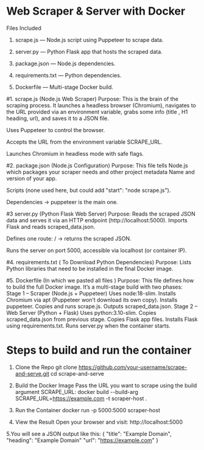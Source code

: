 # Web Scraper & Server with Docker
Files Included
1. scrape.js — Node.js script using Puppeteer to scrape data.

2. server.py — Python Flask app that hosts the scraped data.

3. package.json — Node.js dependencies.

4. requirements.txt — Python dependencies.

5. Dockerfile — Multi-stage Docker build.


#1. scrape.js (Node.js Web Scraper)
Purpose:
This is the brain of the scraping process. It launches a headless browser (Chromium), 
navigates to the URL provided via an environment variable, grabs some info (title , H1 heading, url),
and saves it to a JSON file.

Uses Puppeteer to control the browser.

Accepts the URL from the environment variable SCRAPE_URL.

Launches Chromium in headless mode with safe flags.



#2. package.json (Node.js Configuration)
Purpose:
This file tells Node.js which packages your scraper needs and other project metadata
Name and version of your app.

Scripts (none used here, but could add "start": "node scrape.js").

Dependencies → puppeteer is the main one.

#3 server.py (Python Flask Web Server)
Purpose:
Reads the scraped JSON data and serves it via an HTTP endpoint (http://localhost:5000).
Imports Flask and reads scraped_data.json.

Defines one route: / → returns the scraped JSON.

Runs the server on port 5000, accessible via localhost (or container IP).


#4. requirements.txt ( To Download Python Dependencies)
Purpose:
Lists Python libraries that need to be installed in the final Docker image.

#5. Dockerfile (In which we pasted all files )
Purpose:
This file defines how to build the full Docker image. It’s a multi-stage build with two phases:
    Stage 1 – Scraper (Node.js + Puppeteer)
                Uses node:18-slim.
                Installs Chromium via apt (Puppeteer won’t download its own copy).
                Installs puppeteer.
                Copies and runs scrape.js.
                Outputs scraped_data.json.
Stage 2 – Web Server (Python + Flask)
              Uses python:3.10-slim.
              Copies scraped_data.json from previous stage.
              Copies Flask app files.
              Installs Flask using requirements.txt.
              Runs server.py when the container starts.




# Steps to build and run the container 
 1. Clone the Repo
    git clone https://github.com/your-username/scrape-and-serve.git
    cd scrape-and-serve

2. Build the Docker Image
   Pass the URL you want to scrape using the build argument SCRAPE_URL:
      docker build --build-arg SCRAPE_URL=https://example.com -t scraper-host .

3. Run the Container
       docker run -p 5000:5000 scraper-host

4. View the Result
   Open your browser and visit:
           http://localhost:5000

5.You will see a JSON output like this:
      {
  "title": "Example Domain",
  "heading": "Example Domain"
  "url": "https://example.com"
}

